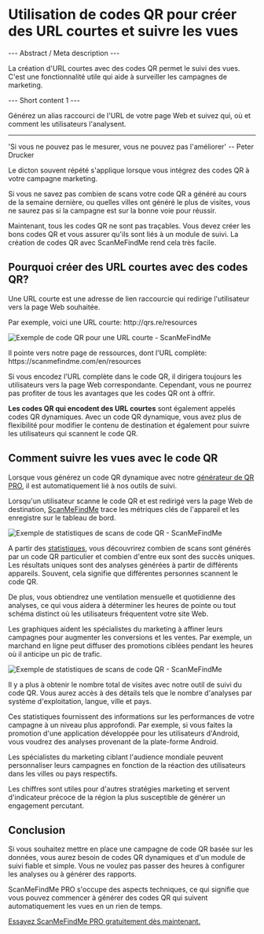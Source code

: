 <h1>Utilisation de codes QR pour créer des URL courtes et suivre les vues</h1>

--- Abstract / Meta description ---

La création d'URL courtes avec des codes QR permet le suivi des vues. C'est une fonctionnalité utile qui aide à surveiller les campagnes de marketing.

--- Short content 1 ---

Générez un alias raccourci de l'URL de votre page Web et suivez qui, où et comment les utilisateurs l'analysent.

----------

<p><span class="font-italic">'Si vous ne pouvez pas le mesurer, vous ne pouvez pas l'améliorer'</span> -- Peter Drucker</p>

<p>Le dicton souvent répété s'applique lorsque vous intégrez des codes QR à votre campagne marketing.</p>

<p>Si vous ne savez pas combien de scans votre code QR a généré au cours de la semaine dernière, ou quelles villes ont généré le plus de visites, vous ne saurez pas si la campagne est sur la bonne voie pour réussir.</p>

<p>Maintenant, tous les codes QR ne sont pas traçables. Vous devez créer les bons codes QR et vous assurer qu'ils sont liés à un module de suivi. La création de codes QR avec ScanMeFindMe rend cela très facile. </p>

<h2>Pourquoi créer des URL courtes avec des codes QR?</h2>

<p>Une URL courte est une adresse de lien raccourcie qui redirige l'utilisateur vers la page Web souhaitée. </p>

<p>Par exemple, voici une URL courte: <span class="font-italic">http://qrs.re/resources</span></p>

<p class="imageholder">
    <img src="https://media.scanmefindme.com/blog/about_dynamic_url/files/img 1 - qr.png"
        alt="Exemple de code QR pour une URL courte - ScanMeFindMe">
</p>

<p>Il pointe vers notre page de ressources, dont l'URL complète: <span class="font-italic">https://scanmefindme.com/en/resources</span></p>

<p>Si vous encodez l'URL complète dans le code QR, il dirigera toujours les utilisateurs vers la page Web correspondante. Cependant, vous ne pourrez pas profiter de tous les avantages que les codes QR ont à offrir. </p>

<p><strong>Les codes QR qui encodent des URL courtes</strong> sont également appelés codes QR dynamiques. Avec un code QR dynamique, vous avez plus de flexibilité pour modifier le contenu de destination et également pour suivre les utilisateurs qui scannent le code QR.</p>

<h2>Comment suivre les vues avec le code QR</h2>

<p>Lorsque vous générez un code QR dynamique avec notre <a href="#pro">générateur de QR PRO</a>, il est automatiquement lié à nos outils de suivi.</p>

<p>Lorsqu'un utilisateur scanne le code QR et est redirigé vers la page Web de destination, <a href="#static:url">ScanMeFindMe</a> trace les métriques clés de l'appareil et les enregistre sur le tableau de bord.</p>

<p class="imageholder">
    <img src="https://media.scanmefindme.com/blog/about_dynamic_url/files/img 2 - total scans.png"
        alt="Exemple de statistiques de scans de code QR - ScanMeFindMe">
</p>

<p>A partir des <a href="#article:about_statistics" title="Scans statistics for dynamic QR codes">statistiques</a>, vous découvrirez combien de scans sont générés par un code QR particulier et combien d'entre eux sont des succès uniques. Les résultats uniques sont des analyses générées à partir de différents appareils. Souvent, cela signifie que différentes personnes scannent le code QR. </p>

<p>De plus, vous obtiendrez une ventilation mensuelle et quotidienne des analyses, ce qui vous aidera à déterminer les heures de pointe ou tout schéma distinct où les utilisateurs fréquentent votre site Web. </p>

<p>Les graphiques aident les spécialistes du marketing à affiner leurs campagnes pour augmenter les conversions et les ventes. Par exemple, un marchand en ligne peut diffuser des promotions ciblées pendant les heures où il anticipe un pic de trafic.</p>

<p class="imageholder">
    <img src="https://media.scanmefindme.com/blog/about_dynamic_url/files/img 3 - scans by.png"
        alt="Exemple de statistiques de scans de code QR - ScanMeFindMe">
</p>

<p>Il y a plus à obtenir le nombre total de visites avec notre outil de suivi du code QR. Vous aurez accès à des détails tels que le nombre d'analyses par système d'exploitation, langue, ville et pays. </p>

<p>Ces statistiques fournissent des informations sur les performances de votre campagne à un niveau plus approfondi. Par exemple, si vous faites la promotion d'une application développée pour les utilisateurs d'Android, vous voudrez des analyses provenant de la plate-forme Android. </p>

<p>Les spécialistes du marketing ciblant l'audience mondiale peuvent personnaliser leurs campagnes en fonction de la réaction des utilisateurs dans les villes ou pays respectifs. </p>

<p>Les chiffres sont utiles pour d'autres stratégies marketing et servent d'indicateur précoce de la région la plus susceptible de générer un engagement percutant. </p>

<h2>Conclusion</h2>

<p>Si vous souhaitez mettre en place une campagne de code QR basée sur les données, vous aurez besoin de codes QR dynamiques et d'un module de suivi fiable et simple. Vous ne voulez pas passer des heures à configurer les analyses ou à générer des rapports.</p>

<p>ScanMeFindMe PRO s'occupe des aspects techniques, ce qui signifie que vous pouvez commencer à générer des codes QR qui suivent automatiquement les vues en un rien de temps.</p>

<p><a href="#pro">Essayez ScanMeFindMe PRO gratuitement dès maintenant.</a></p>
